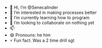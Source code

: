 - 👋 Hi, I’m @Senecalinder
- 👀 I’m interested in making processes better
- 🌱 I’m currently learning how to program
- 💞️ I’m looking to collaborate on nothing yet
- 📫
- 😄 Pronouns: he him
- ⚡ Fun fact: Was a 2 time drill sgt

<!---
Senecalinder/Senecalinder is a ✨ special ✨ repository because its `README.md` (this file) appears on your GitHub profile.
You can click the Preview link to take a look at your changes.
--->
